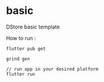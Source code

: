# basic

DStore basic template 

How to run : 

```
flutter pub get

grind gen

// run app in your desired platform
flutter run 
```
